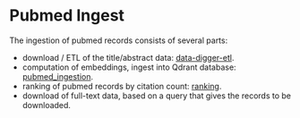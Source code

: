 # Pubmed Ingest

The ingestion of pubmed records consists of several parts:

* download / ETL of the title/abstract data: [data-digger-etl](data-digger-etl/README.md).
* computation of embeddings, ingest into Qdrant database: [pubmed_ingestion](pubmed_ingestion/README.md).
* ranking of pubmed records by citation count: [ranking](rankings.md).
* download of full-text data, based on a query that gives the records to be downloaded. 
